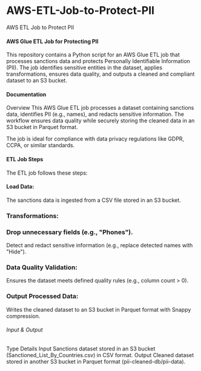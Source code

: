 # AWS-ETL-Job-to-Protect-PII
AWS ETL Job to Protect PII

#### AWS Glue ETL Job for Protecting PII
This repository contains a Python script for an AWS Glue ETL job that processes sanctions data and protects Personally Identifiable Information (PII). The job identifies sensitive entities in the dataset, applies transformations, ensures data quality, and outputs a cleaned and compliant dataset to an S3 bucket.

#### Documentation
Overview
This AWS Glue ETL job processes a dataset containing sanctions data, identifies PII (e.g., names), and redacts sensitive information. The workflow ensures data quality while securely storing the cleaned data in an S3 bucket in Parquet format.

The job is ideal for compliance with data privacy regulations like GDPR, CCPA, or similar standards.

#### ETL Job Steps
The ETL job follows these steps:

#### Load Data:

The sanctions data is ingested from a CSV file stored in an S3 bucket.
### Transformations:

### Drop unnecessary fields (e.g., "Phones").
Detect and redact sensitive information (e.g., replace detected names with "Hide").

### Data Quality Validation:

Ensures the dataset meets defined quality rules (e.g., column count > 0).

### Output Processed Data:

Writes the cleaned dataset to an S3 bucket in Parquet format with Snappy compression.

###### Input & Output
Type	Details
Input	Sanctions dataset stored in an S3 bucket (Sanctioned_List_By_Countries.csv) in CSV format.
Output	Cleaned dataset stored in another S3 bucket in Parquet format (pii-cleaned-db/pii-data).
